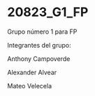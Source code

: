 # 20823_G1_FP
Grupo número 1 para FP

Integrantes del grupo:

Anthony Campoverde

Alexander Alvear

Mateo Velecela

